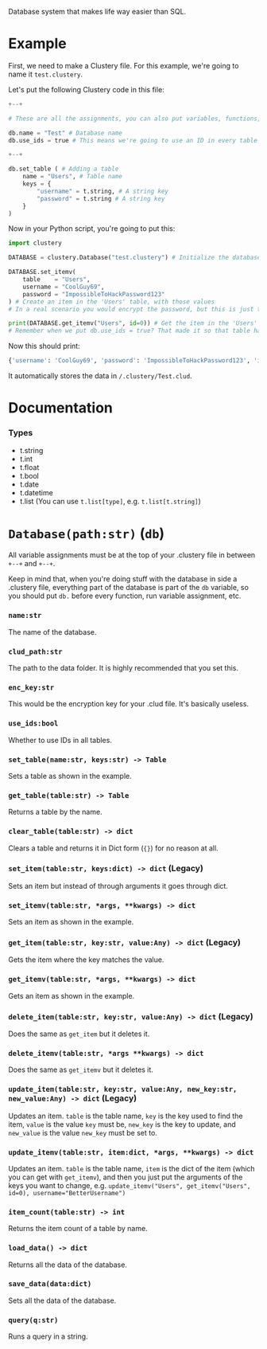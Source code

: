 Database system that makes life way easier than SQL.

Example
===

First, we need to make a Clustery file. For this example, we're going to name it `test.clustery`.

Let's put the following Clustery code in this file:

```py
+--+

# These are all the assignments, you can also put variables, functions, classes, etc. Just make sure to use escape characters when using this syntax since the Clustery parser is not perfect and won't ignore comments in terms of this syntax :/

db.name = "Test" # Database name
db.use_ids = true # This means we're going to use an ID in every table in this database

+--+

db.set_table ( # Adding a table
    name = "Users", # Table name
    keys = {
        "username" = t.string, # A string key
        "password" = t.string # A string key
    }
)
```

Now in your Python script, you're going to put this:

```py
import clustery

DATABASE = clustery.Database("test.clustery") # Initialize the database

DATABASE.set_itemv(
    table    = "Users",
    username = "CoolGuy69",
    password = "ImpossibleToHackPassword123"
) # Create an item in the 'Users' table, with those values
# In a real scenario you would encrypt the password, but this is just to show how to use Clustery

print(DATABASE.get_itemv("Users", id=0)) # Get the item in the 'Users' table where the 'id' key is equal to 0
# Remember when we put db.use_ids = true? That made it so that table has  the ID key!
```

Now this should print:
```py
{'username': 'CoolGuy69', 'password': 'ImpossibleToHackPassword123', 'id': 0}
```

It automatically stores the data in `/.clustery/Test.clud`.

Documentation
===

### Types

* t.string
* t.int
* t.float
* t.bool
* t.date
* t.datetime
* t.list (You can use `t.list[type]`, e.g. `t.list[t.string]`)

`Database(path:str)` (`db`)
===

All variable assignments must be at the top of your .clustery file in between `+--+` and `+--+`.

Keep in mind that, when you're doing stuff with the database in side a .clustery file, everything part of the database is part of the `db` variable, so you should put `db.` before every function, run variable assignment, etc.

### `name:str`
The name of the database.

### `clud_path:str`
The path to the data folder. It is highly recommended that you set this.

### `enc_key:str`
This would be the encryption key for your .clud file. It's basically useless.

### `use_ids:bool`
Whether to use IDs in all tables.

### `set_table(name:str, keys:str) -> Table`
Sets a table as shown in the example.

### `get_table(table:str) -> Table`
Returns a table by the name.

### `clear_table(table:str) -> dict`
Clears a table and returns it in Dict form (`{}`) for no reason at all.

### `set_item(table:str, keys:dict) -> dict` (Legacy)
Sets an item but instead of through arguments it goes through dict.

### `set_itemv(table:str, *args, **kwargs) -> dict`
Sets an item as shown in the example.

### `get_item(table:str, key:str, value:Any) -> dict` (Legacy)
Gets the item where the key matches the value.

### `get_itemv(table:str, *args, **kwargs) -> dict`
Gets an item as shown in the example.

### `delete_item(table:str, key:str, value:Any) -> dict` (Legacy)
Does the same as `get_item` but it deletes it.

### `delete_itemv(table:str, *args **kwargs) -> dict`
Does the same as `get_itemv` but it deletes it.

### `update_item(table:str, key:str, value:Any, new_key:str, new_value:Any) -> dict` (Legacy)
Updates an item. `table` is the table name, `key` is the key used to find the item, `value` is the value `key` must be, `new_key` is the key to update, and `new_value` is the value `new_key` must be set to.

### `update_itemv(table:str, item:dict, *args, **kwargs) -> dict`
Updates an item. `table` is the table name, `item` is the dict of the item (which you can get with `get_itemv`), and then you just put the arguments of the keys you want to change, e.g. `update_itemv("Users", get_itemv("Users", id=0), username="BetterUsername")`

### `item_count(table:str) -> int`
Returns the item count of a table by name.

### `load_data() -> dict`
Returns all the data of the database.

### `save_data(data:dict)`
Sets all the data of the database.

### `query(q:str)`
Runs a query in a string.